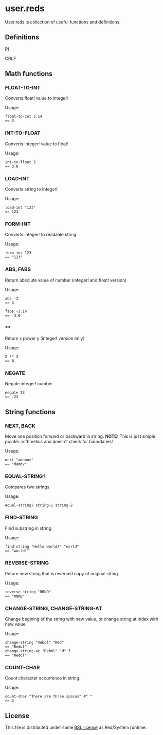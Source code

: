 # user.reds

User.reds is collection of useful functions and definitions.

## Definitions

PI

CRLF

## Math functions

### FLOAT-TO-INT

Converts float! value to integer!

Usage:

	float-to-int 3.14
	== 3

### INT-TO-FLOAT

Converts integer! value to float!

Usage:

	int-to-float 3
	== 3.0

### LOAD-INT

Converts string to integer!

Usage:
	
	load-int "123"
	== 123

### FORM-INT

Converts integer! to readable string

Usage:

	form-int 123
	== "123"


### ABS, FABS

Return absolute value of number (integer! and float! version)

Usage:

	abs -3
	== 3
	
	fabs -3.14
	== -3.0

### **

Return x power y (integer! version only)

Usage:

	2 ** 3
	== 8

### NEGATE

Negate integer! number

	negate 23
	== -23

## String functions

### NEXT, BACK

Move one position forward or backward in string.
**NOTE:** This is just simple pointer arithmetics and doesn't check for boundaries!

Usage:

	next "adamov"
	== "damov"

### EQUAL-STRING?

Compares two strings.

Usage:

	equal-string? string-1 string-2

### FIND-STRING

Find substring in string.

Usage:

	find-string "Hello world!" "world"
	== "world!"

### REVERSE-STRING

Return new string that is reversed copy of original string

Usage:

	reverse-string "BRNO"
	== "ONRB"

### CHANGE-STRING, CHANGE-STRING-AT

Change begining of the string with new value, or change string at index with new value

Usage:

	change-string "Rebol" "Red"
	== "Redol"
	change-string-at "Rebol" "d" 3
	== "Redol"

### COUNT-CHAR

Count character occurrence in string.

Usage: 

	count-char "There are three spaces" #" "
	== 3


## License

This file is distributed under same [BSL license](https://github.com/rebolek/user.reds/blob/master/BSL-license.txt) as Red/System runtime.